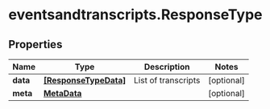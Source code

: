 # eventsandtranscripts.ResponseType

## Properties

Name | Type | Description | Notes
------------ | ------------- | ------------- | -------------
**data** | [**[ResponseTypeData]**](ResponseTypeData.md) | List of transcripts | [optional] 
**meta** | [**MetaData**](MetaData.md) |  | [optional] 


